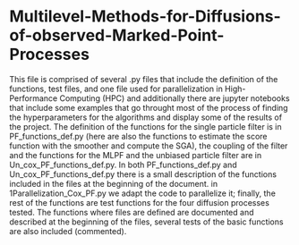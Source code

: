 # Multilevel-Methods-for-Diffusions-of-observed-Marked-Point-Processes
This file is comprised of several .py files that include the definition of the functions, test files, and one file used for parallelization in High-Performance Computing (HPC) and additionally there are jupyter notebooks that include some examples that go throught most of the process of finding the hyperparameters for the algorithms and display some of the results of the project. The definition of the functions for the single particle filter is in 
PF_functions_def.py (here are also the functions to estimate the score function with the smoother and compute the SGA), the coupling of the filter and the functions for the MLPF and the unbiased particle filter are in Un_cox_PF_functions_def.py. In both PF_functions_def.py and Un_cox_PF_functions_def.py there is a small description of the functions included in the files at the beginning of the document. 
in 1Parallelization_Cox_PF.py we adapt the code to parallelize it; finally, the rest of the functions are test functions for the four diffusion processes tested. The functions where files are defined are documented and described at the beginning of the files, several tests of the basic functions are also included (commented).


